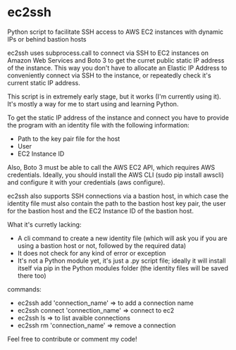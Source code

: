 # ec2ssh
Python script to facilitate SSH access to AWS EC2 instances with dynamic IPs or behind bastion hosts

ec2ssh uses subprocess.call to connect via SSH to EC2 instances on Amazon Web Services and Boto 3 to get the curret public static IP address of the instance.
This way you don't have to allocate an Elastic IP Address to conveniently connect via SSH to the instance, or repeatedly check it's current static IP address.

This script is in extremely early stage, but it works (I'm currently using it). It's mostly a way for me to start using and learning Python.

To get the static IP address of the instance and connect you have to provide the program with an identity file with the following information:
* Path to the key pair file for the host
* User
* EC2 Instance ID

Also, Boto 3 must be able to call the AWS EC2 API, which requires AWS credentials. Ideally, you should install the AWS CLI (sudo pip install awscli) and configure it with your credentials (aws configure).

ec2ssh also supports SSH connections via a bastion host, in which case the identity file must also contain the path to the bastion host key pair, the user for the bastion host and the EC2 Instance ID of the bastion host.

What it's curretly lacking:
* A cli command to create a new identity file (which will ask you if you are using a bastion host or not, followed by the required data)
* It does not check for any kind of error or exception
* It's not a Python module yet, it's just a .py script file; ideally it will install itself via pip in the Python modules folder (the identity files will be saved there too)

commands:

* ec2ssh add 'connection_name'        => to add a connection name
* ec2ssh connect 'connection_name'    => connect to ec2
* ec2ssh ls                           => to list avaible connections
* ec2ssh rm 'connection_name'         => remove a connection

Feel free to contribute or comment my code!